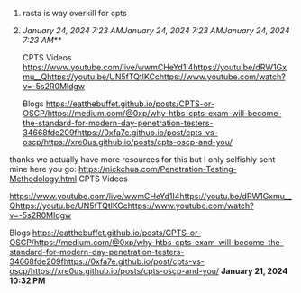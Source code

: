 1. rasta is way overkill for cpts
2. ***January 24, 2024 7:23 AM*January 24, 2024 7:23 AM*January 24, 2024 7:23 AM***
    
    CPTS Videos
    https://www.youtube.com/live/wwmCHeYd1I4https://youtu.be/dRW1Gxmu__Qhttps://youtu.be/UN5fTQtlKCchttps://www.youtube.com/watch?v=-5s2R0Mldgw
    
    Blogs
    https://eatthebuffet.github.io/posts/CPTS-or-OSCP/https://medium.com/@0xp/why-htbs-cpts-exam-will-become-the-standard-for-modern-day-penetration-testers-34668fde209fhttps://0xfa7e.github.io/post/cpts-vs-oscp/https://xre0us.github.io/posts/cpts-oscp-and-you/
    

thanks  we actually have more resources for this but I only selfishly sent mine  here you go:
https://nickchua.com/Penetration-Testing-Methodology.html
CPTS Videos

https://www.youtube.com/live/wwmCHeYd1I4https://youtu.be/dRW1Gxmu__Qhttps://youtu.be/UN5fTQtlKCchttps://www.youtube.com/watch?v=-5s2R0Mldgw

Blogs
https://eatthebuffet.github.io/posts/CPTS-or-OSCP/https://medium.com/@0xp/why-htbs-cpts-exam-will-become-the-standard-for-modern-day-penetration-testers-34668fde209fhttps://0xfa7e.github.io/post/cpts-vs-oscp/https://xre0us.github.io/posts/cpts-oscp-and-you/ **January 21, 2024 10:32 PM**
